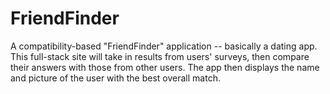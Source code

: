 # FriendFinder
A compatibility-based "FriendFinder" application -- basically a dating app. This full-stack site will take in results from users' surveys, then compare their answers with those from other users. The app then displays the name and picture of the user with the best overall match.
